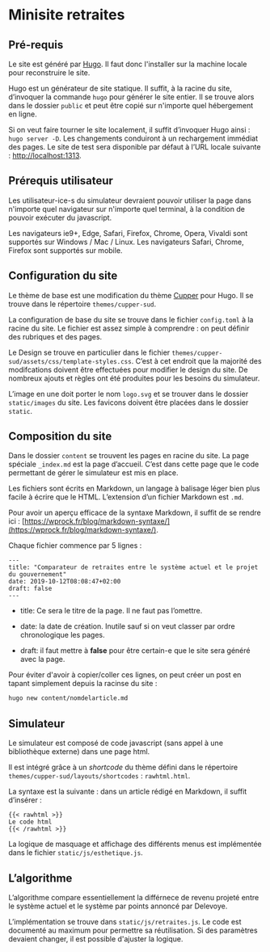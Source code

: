 # Minisite retraites

## Pré-requis

Le site est généré par [Hugo](https://gohugo.io). Il faut donc l'installer sur la machine locale pour reconstruire le site.

Hugo est un générateur de site statique. Il suffit, à la racine du site, d’invoquer la commande `hugo` pour générer le site entier. Il se trouve alors dans le dossier `public` et peut être copié sur n'importe quel hébergement en ligne.

Si on veut faire tourner le site localement, il suffit d’invoquer Hugo ainsi : `hugo server -D`. Les changements conduiront à un rechargement immédiat des pages. Le site de test sera disponible par défaut à l’URL locale suivante : [http://localhost:1313](http://localhost:1313).

## Prérequis utilisateur

Les utilisateur-ice-s du simulateur devraient pouvoir utiliser la page dans n'importe quel navigateur sur n'importe quel terminal, à la condition de pouvoir exécuter du javascript.

Les navigateurs ie9+, Edge, Safari, Firefox, Chrome, Opera, Vivaldi sont supportés sur Windows / Mac / Linux. Les navigateurs Safari, Chrome, Firefox sont supportés sur mobile.

## Configuration du site

Le thème de base est une modification du thème [Cupper](https://themes.gohugo.io/cupper-hugo-theme/) pour Hugo. Il se trouve dans le répertoire `themes/cupper-sud`.

La configuration de base du site se trouve dans le fichier `config.toml` à la racine du site. Le fichier est assez simple à comprendre : on peut définir des rubriques et des pages.

Le Design se trouve en particulier dans le fichier `themes/cupper-sud/assets/css/template-styles.css`. C’est à cet endroit que la majorité des modifcations doivent être effectuées pour modifier le design du site. De nombreux ajouts et règles ont été produites pour les besoins du simulateur.

L’image en une doit porter le nom `logo.svg` et se trouver dans le dossier `static/images` du site. Les favicons doivent être placées dans le dossier `static`.

## Composition du site

Dans le dossier `content` se trouvent les pages en racine du site. La page spéciale `_index.md` est la page d’accueil. C’est dans cette page que le code permettant de gérer le simulateur est mis en place.

Les fichiers sont écrits en Markdown, un langage à balisage léger bien plus facile à écrire que le HTML. L’extension d’un fichier Markdown est `.md`.

Pour avoir un aperçu efficace de la syntaxe Markdown, il suffit de se rendre ici : [https://wprock.fr/blog/markdown-syntaxe/](https://wprock.fr/blog/markdown-syntaxe/).

Chaque fichier commence par 5 lignes :

```
---
title: "Comparateur de retraites entre le système actuel et le projet du gouvernement"
date: 2019-10-12T08:08:47+02:00
draft: false
---
```

- title: Ce sera le titre de la page. Il ne faut pas l’omettre.

- date: la date de création.  Inutile sauf si on veut classer par ordre chronologique les pages.

- draft: il faut mettre à **false** pour être certain-e que le site sera généré avec la page.

Pour éviter d'avoir à copier/coller ces lignes, on peut créer un post en tapant simplement depuis la racinse du site :

```sh
hugo new content/nomdelarticle.md
```

## Simulateur

Le simulateur est composé de code javascript (sans appel à une bibliothèque externe) dans une page html.

Il est intégré grâce à un *shortcode* du thème défini dans le répertoire `themes/cupper-sud/layouts/shortcodes` : `rawhtml.html`.

La syntaxe est la suivante : dans un article rédigé en Markdown, il suffit d’insérer :

```
{{< rawhtml >}}
Le code html
{{< /rawhtml >}}
```

La logique de masquage et affichage des différents menus est implémentée dans le fichier `static/js/esthetique.js`.

## L’algorithme

L’algorithme compare essentiellement la différnece de revenu projeté entre le système actuel et le système par points annoncé par Delevoye.

L’implémentation se trouve dans `static/js/retraites.js`. Le code est documenté au maximum pour permettre sa réutilisation. Si des paramètres devaient changer, il est possible d'ajuster la logique.
